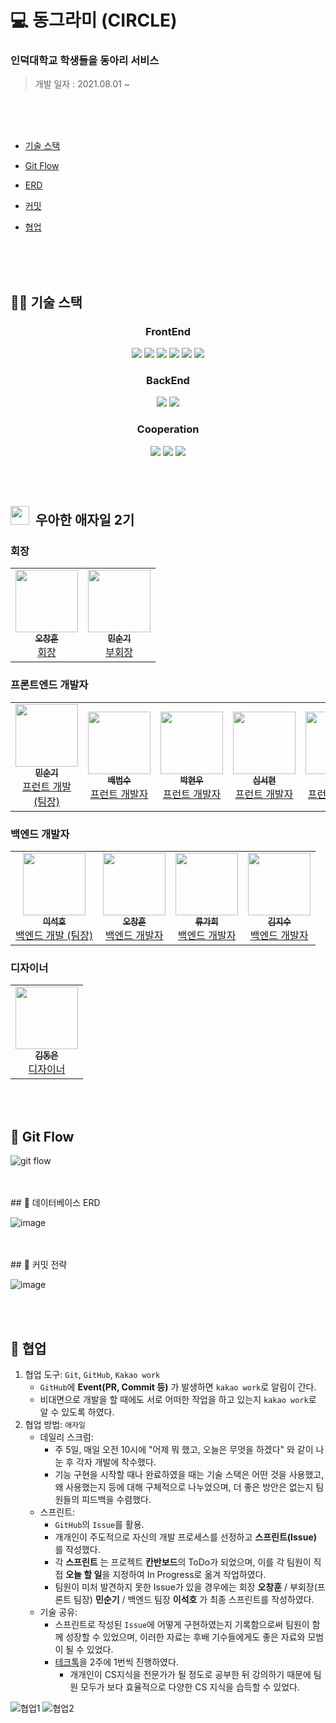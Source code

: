 # 💻 동그라미 (CIRCLE)

### 인덕대학교 학생들을 동아리 서비스

> 개발 일자 : 2021.08.01 ~

<br/>
<br/>
<br />

* <a href="#-기술-스택">기술 스택</a>  

* <a href="#-Git-Flow">Git Flow</a> 

* <a href="#-데이터베이스-ERD">ERD</a> 

* <a href="#-커밋-전략">커밋</a>  
  
* <a href="#-협업">협업</a> 

<br/>
<br/>
<br/>

## 👨‍💻 기술 스택

<h3 align="center">  
  FrontEnd
</h3>
<p align="center">  
  <img src="https://img.shields.io/badge/HTML-white?logo=html5"/>
  <img src= "https://img.shields.io/badge/CSS-blue?logo=css3"/>
  <img src= "https://img.shields.io/badge/Scss-pink?logo=sass"/>
  <img src= "https://img.shields.io/badge/React-blue?logo=react"/>
  <img src= "https://img.shields.io/badge/Next.js-black?logo=next-dot-js&logoColor=white"/>
  <img src= "https://img.shields.io/badge/JavaScript-ES6-yellow?logo=javascript"/>
</p>

<h3 align="center">  
 BackEnd
</h3>
<p align="center">  
  <img src= "https://img.shields.io/badge/Node-green?logo=node-dot-js&logoColor=white"/>
  <img src= "https://img.shields.io/badge/Express-blue?logo=express"/>
</p>

<h3 align="center">  
  Cooperation
</h3>
<p align="center">
  <img src="https://img.shields.io/badge/GitHub-100000?logo=github" />
  <img src= "https://img.shields.io/badge/Git-FF4500?logo=git&logoColor=white"/>
  <img src="https://img.shields.io/badge/KakaoWork-white?logo=kakao&logoColor=yellow"/>
</p>
<br/>
<br/>

## <img src="https://user-images.githubusercontent.com/75289370/120157070-968be700-c22d-11eb-970f-9b9e9fcc7778.png" width="30px;" />&nbsp; 우아한 애자일 2기

### 회장

<table>
  <tr>
    <td align="center"><a href="https://github.com/ohchanghoon"><img src="https://www.notion.so/image/https%3A%2F%2Fs3-us-west-2.amazonaws.com%2Fsecure.notion-static.com%2Fe5b6456c-10ed-4570-b60d-f3a5c4c729f6%2F.jpeg?table=block&id=e2706cde-8e3d-408a-b6ad-326c296a7f05&spaceId=065109dd-4d22-4e3f-9455-ff3805b7d264&width=2940&userId=601054f0-a611-49e0-84b9-04831ec920f4&cache=v2" width="100px;" alt=""/><br /><sub><b>오창훈</b></sub></a><br /><a href="https://github.com/ohchanghoon" title="Packaging/porting to new platform">회장</a></td>
    <td align="center"><a href="https://github.com/soonki-98"><img src="https://www.notion.so/image/https%3A%2F%2Fs3-us-west-2.amazonaws.com%2Fsecure.notion-static.com%2F79e3b45d-cfff-4119-9c1a-db28e4061d40%2F.jpeg?table=block&id=0fd69531-587f-4039-9a71-efbf613c92a4&spaceId=065109dd-4d22-4e3f-9455-ff3805b7d264&width=2880&userId=601054f0-a611-49e0-84b9-04831ec920f4&cache=v2" width="100px;" alt=""/><br /><sub><b>민순기</b></sub></a><br /><a href="https://github.com/soonki-98" title="Packaging/porting to new platform">부회장</a></td>
  </tr>
</table>

### 프론트엔드 개발자

<table>
  <tr>
     <td align="center"><a href="https://github.com/soonki-98"><img src="https://www.notion.so/image/https%3A%2F%2Fs3-us-west-2.amazonaws.com%2Fsecure.notion-static.com%2F79e3b45d-cfff-4119-9c1a-db28e4061d40%2F.jpeg?table=block&id=0fd69531-587f-4039-9a71-efbf613c92a4&spaceId=065109dd-4d22-4e3f-9455-ff3805b7d264&width=2880&userId=601054f0-a611-49e0-84b9-04831ec920f4&cache=v2" width="100px;" height="100px"; alt=""/><br /><sub><b>민순기</b></sub></a><br /><a href="https://github.com/soonki-98" title="Packaging/porting to new platform">프런트 개발 (팀장)</a></td>
    <td align="center"><a href="https://github.com/Bsfla"><img src="https://www.notion.so/image/https%3A%2F%2Fs3-us-west-2.amazonaws.com%2Fsecure.notion-static.com%2Faca0f375-4b97-43f0-9126-361d2a9aaa34%2F.jpeg?table=block&id=59652cb8-402c-4dea-b067-63ad97437916&spaceId=065109dd-4d22-4e3f-9455-ff3805b7d264&width=1920&userId=601054f0-a611-49e0-84b9-04831ec920f4&cache=v2" width="100px;" height="100px"; alt=""/><br /><sub><b>배범수</b></sub></a><br /><a href="https://github.com/Bsfla" title="Packaging/porting to new platform">프런트 개발자</a></td>
    <td align="center"><a href="https://github.com/pho9902"><img src="https://www.notion.so/image/https%3A%2F%2Fs3-us-west-2.amazonaws.com%2Fsecure.notion-static.com%2Fc4282d5b-28a8-43bf-946d-1f3bbf4f209e%2F.jpeg?table=block&id=03dd6ada-2448-4c71-af8e-c0a6f3d89566&spaceId=065109dd-4d22-4e3f-9455-ff3805b7d264&width=2160&userId=601054f0-a611-49e0-84b9-04831ec920f4&cache=v2" width="100px;" height="100px"; alt=""/><br /><sub><b>박현우</b></sub></a><br /><a href="https://github.com/pho9902" title="Packaging/porting to new platform">프런트 개발자</a></td>
     <td align="center"><a href="https://github.com/seohyunsim"><img src="https://www.notion.so/image/https%3A%2F%2Fs3-us-west-2.amazonaws.com%2Fsecure.notion-static.com%2F53d776c9-e554-43a0-8302-18bf515a6c2f%2F.jpeg?table=block&id=87877f66-2e52-43c0-9506-2705ba92160c&spaceId=065109dd-4d22-4e3f-9455-ff3805b7d264&width=2160&userId=601054f0-a611-49e0-84b9-04831ec920f4&cache=v2" width="100px; alt=""/><br /><sub><b>심서현</b></sub></a><br /><a href="https://github.com/seohyunsim" title="Packaging/porting to new platform">프런트 개발자</a></td>
    <td align="center"><a href="https://github.com/stupidJoon"><img src="https://www.notion.so/image/https%3A%2F%2Fs3-us-west-2.amazonaws.com%2Fsecure.notion-static.com%2F24786a7b-55af-4afc-b7b9-784ce4f772db%2F.jpeg?table=block&id=74dc6c40-589a-4ebd-a671-5a3aa1536fa8&spaceId=065109dd-4d22-4e3f-9455-ff3805b7d264&width=2160&userId=601054f0-a611-49e0-84b9-04831ec920f4&cache=v2" width="100px;" height="100px"; alt=""/><br /><sub><b>유준상</b></sub></a><br /><a href="https://github.com/stupidJoon" title="Packaging/porting to new platform">프런트 개발자</a></td>
  </tr>
</table>

### 백엔드 개발자

<table>
  <tr>
     <td align="center"><a href="https://github.com/rrgks6221"><img src="https://www.notion.so/image/https%3A%2F%2Fs3-us-west-2.amazonaws.com%2Fsecure.notion-static.com%2F08e6b24f-580c-4158-9b54-b943eb522858%2F.jpg?table=block&id=a1bffbb2-7e08-4e04-9e50-b395b426e9b9&spaceId=065109dd-4d22-4e3f-9455-ff3805b7d264&width=2160&userId=601054f0-a611-49e0-84b9-04831ec920f4&cache=v2" width="100px;" height="100px"; alt=""/><br /><sub><b>이석호</b></sub></a><br /><a href="https://github.com/rrgks6221" title="Packaging/porting to new platform">백엔드 개발 (팀장)</a></td>
       <td align="center"><a href="https://github.com/ohchanghoon"><img src="https://www.notion.so/image/https%3A%2F%2Fs3-us-west-2.amazonaws.com%2Fsecure.notion-static.com%2Fe5b6456c-10ed-4570-b60d-f3a5c4c729f6%2F.jpeg?table=block&id=e2706cde-8e3d-408a-b6ad-326c296a7f05&spaceId=065109dd-4d22-4e3f-9455-ff3805b7d264&width=2940&userId=601054f0-a611-49e0-84b9-04831ec920f4&cache=v2" width="100px;" alt=""/><br /><sub><b>오창훈</b></sub></a><br /><a href="https://github.com/ohchanghoon" title="Packaging/porting to new platform">백엔드 개발자</a></td>
       <td align="center"><a href="https://github.com/rugaheedori"><img src="https://www.notion.so/image/https%3A%2F%2Fs3-us-west-2.amazonaws.com%2Fsecure.notion-static.com%2F0418e7e1-30bc-4519-b893-173977071a0a%2F.jpeg?table=block&id=fd4c1f3a-40f8-4358-bcd6-7fac02f3199d&spaceId=065109dd-4d22-4e3f-9455-ff3805b7d264&width=1500&userId=601054f0-a611-49e0-84b9-04831ec920f4&cache=v2" width="100px;" alt=""/><br /><sub><b>류가희</b></sub></a><br /><a href="https://github.com/rugaheedori" title="Packaging/porting to new platform">백엔드 개발자</a></td>
       <td align="center"><a href="https://github.com/jisu3817"><img src="https://www.notion.so/image/https%3A%2F%2Fs3-us-west-2.amazonaws.com%2Fsecure.notion-static.com%2Fa7a90cb9-6987-46dc-b5a1-8d27ab68bfda%2F.jpeg?table=block&id=d0c34eb2-1dee-486f-b1bc-236fa6c83732&spaceId=065109dd-4d22-4e3f-9455-ff3805b7d264&width=2700&userId=601054f0-a611-49e0-84b9-04831ec920f4&cache=v2" width="100px;" alt=""/><br /><sub><b>김지수</b></sub></a><br /><a href="https://github.com/jisu3817" title="Packaging/porting to new platform">백엔드 개발자</a></td>
       
  </tr>
</table>

### 디자이너

<table>
  <tr>
    <td align="center"><a href="https://github.com/dongeun323"><img src="https://www.notion.so/image/https%3A%2F%2Fs3-us-west-2.amazonaws.com%2Fsecure.notion-static.com%2F0092e45d-317f-4956-8e5c-2512d461a77e%2F%EB%8F%99%EC%9D%80%EB%8B%98_%ED%8E%B8%EC%A7%91%EB%B3%B8.jpg?table=block&id=f7563d18-8aa1-4019-87f8-a078d653cbf4&spaceId=065109dd-4d22-4e3f-9455-ff3805b7d264&width=2160&userId=601054f0-a611-49e0-84b9-04831ec920f4&cache=v2" width="100px;" alt=""/><br /><sub><b>김동은</b></sub></a><br /><a href="https://github.com/dongeun323" title="Packaging/porting to new platform">디자이너</a></td>
  </tr>
</table>
       
     
<br/>
<br/>

## 📄 Git Flow

![git flow](https://user-images.githubusercontent.com/75289370/120147819-3cd1ef80-c222-11eb-86b6-e8146cdbabbe.png)

<br/>
<br/>
## 📄 데이터베이스 ERD

![image](https://user-images.githubusercontent.com/75289370/120154537-f59c2c80-c22a-11eb-89b1-5b9ebd5f19b0.png)
       
<br/>
<br/>
## 📄 커밋 전략

![image](https://user-images.githubusercontent.com/75289370/120154537-f59c2c80-c22a-11eb-89b1-5b9ebd5f19b0.png)

<br/>
<br/>

## 📄 협업

1. 협업 도구: `Git`, `GitHub`, `Kakao work`
   - `GitHub`에 **Event(PR, Commit 등)** 가 발생하면 `kakao work`로 알림이 간다.
   - 비대면으로 개발을 할 때에도 서로 어떠한 작업을 하고 있는지 `kakao work`로 알 수 있도록 하였다.
2. 협업 방법: `애자일`
   - 데일리 스크럼:
     - 주 5일, 매일 오전 10시에 "어제 뭐 했고, 오늘은 무엇을 하겠다" 와 같이 나눈 후 각자 개발에 착수했다.
     - 기능 구현을 시작할 때나 완료하였을 때는 기술 스택은 어떤 것을 사용했고, 왜 사용했는지 등에 대해 구체적으로 나누었으며, 더 좋은 방안은 없는지 팀원들의 피드백을 수렴했다.
   - 스프린트:
     - `GitHub`의 `Issue`를 활용.
     - 개개인이 주도적으로 자신의 개발 프로세스를 선정하고 **스프린트(Issue)** 를 작성했다.
     - 각 **스프린트** 는 프로젝트 **칸반보드**의 ToDo가 되었으며, 이를 각 팀원이 직접 **오늘 할 일**을 지정하여 In Progress로 옮겨 작업하였다.
     - 팀원이 미처 발견하지 못한 Issue가 있을 경우에는 회장 **오창훈** / 부회장(프론트 팀장) **민순기** / 백엔드 팀장 **이석호** 가 최종 스프린트를 작성하였다.
   - 기술 공유:
     - 스프린트로 작성된 `Issue`에 어떻게 구현하였는지 기록함으로써 팀원이 함께 성장할 수 있었으며, 이러한 자료는 후배 기수들에게도 좋은 자료와 모범이 될 수 있었다.
     - [테크톡](https://www.youtube.com/playlist?list=PLSK4WsJ8JS4fgMYTDhc1Q6dqHmuRLEGR6)을 2주에 1번씩 진행하였다.
       - 개개인이 CS지식을 전문가가 될 정도로 공부한 뒤 강의하기 때문에 팀원 모두가 보다 효율적으로 다양한 CS 지식을 습득할 수 있었다.

![협업1](https://user-images.githubusercontent.com/64779472/120282431-0b762400-c2f5-11eb-8155-f8029bb3f02a.PNG)
![협업2](https://user-images.githubusercontent.com/64779472/120282433-0dd87e00-c2f5-11eb-97b3-0c8c737c9e90.PNG)

